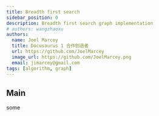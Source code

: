 ```yaml
---
title: Breadth first search
sidebar_position: 0
description: Breadth first search graph implementation
# authors: wangzhaoxu
authors:
  name: Joel Marcey
  title: Docusaurus 1 合作创造者
  url: https://github.com/JoelMarcey
  image_url: https://github.com/JoelMarcey.png
  email: jimarcey@gmail.com
tags: [algorithm, graph]
---
```


## Main

some